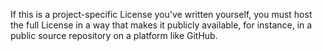 If this is a project-specific License you've written yourself, you must host the full License in a way that makes it publicly available, for instance, in a public source repository on a platform like GitHub.
